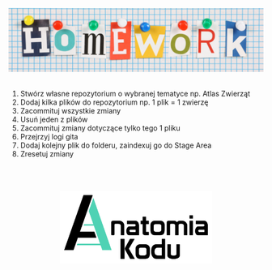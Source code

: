 <p align="center">
    <img src="../images/homework.png" width="800">
    <br/><br/>
</p>

1. Stwórz własne repozytorium o wybranej tematyce np. Atlas Zwierząt
2. Dodaj kilka plików do repozytorium np. 1 plik = 1 zwierzę
3. Zacommituj wszystkie zmiany
4. Usuń jeden z plików
5. Zacommituj zmiany dotyczące tylko tego 1 pliku
6. Przejrzyj logi gita
7. Dodaj kolejny plik do folderu, zaindexuj go do Stage Area
8. Zresetuj zmiany

<p align="center">
    <br/><br/><br/>
    <img src="../images/logo-ak.png" width="300">
</p>